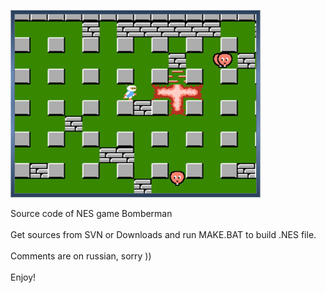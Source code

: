![JPG](/imgstore/whc4f9a3ebbbf486.jpg)

Source code of NES game Bomberman<br>
<br>
Get sources from SVN or Downloads and run MAKE.BAT to build .NES file.<br>
<br>
Comments are on russian, sorry ))<br>
<br>
Enjoy!
